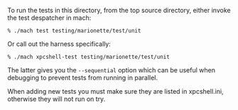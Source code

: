 To run the tests in this directory, from the top source directory,
either invoke the test despatcher in mach:

	% ./mach test testing/marionette/test/unit

Or call out the harness specifically:

	% ./mach xpcshell-test testing/marionette/test/unit

The latter gives you the `--sequential` option which can be useful
when debugging to prevent tests from running in parallel.

When adding new tests you must make sure they are listed in
xpcshell.ini, otherwise they will not run on try.
